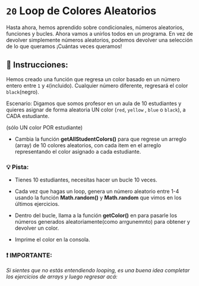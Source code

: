 # `20` Loop de Colores Aleatorios

Hasta ahora, hemos aprendido sobre condicionales, números aleatorios, funciones y bucles. Ahora vamos a unirlos todos en un programa. En vez de devolver simplemente números aleatorios, podemos devolver una selección de lo que queramos ¡Cuántas veces queramos!

## :pencil: Instrucciones:

Hemos creado una función que regresa un color basado en un número entero entre `1` y `4`(incluido). Cualquier número diferente, regresará el color `black`(negro).

Escenario: Digamos que somos profesor en un aula de 10 estudiantes y quieres asignar de forma aleatoria UN color (`red`, `yellow` , `blue` o `black`), a CADA estudiante. 

(sólo UN color POR estudiante)

* Cambia la función **getAllStudentColors()** para que regrese un arreglo (array) de 10 colores aleatorios, con cada item en el arreglo representando el color asignado a cada estudiante.

### :bulb: Pista: 

- Tienes 10 estudiantes, necesitas hacer un bucle 10 veces.

- Cada vez que hagas un loop, genera un número aleatorio entre 1-4 usando la función **Math.random()** y **Math.random** que vimos en los últimos ejercicios.

- Dentro del bucle, llama a la función **getColor()** en para pasarle los números generados aleatoriamente(como arrgunemnto) para obtener y devolver un color.

- Imprime el color en la consola.

### :exclamation: IMPORTANTE:
*Si sientes que no estás entendiendo looping, es una buena idea completar los ejercicios de arrays y luego regresar acá:*
